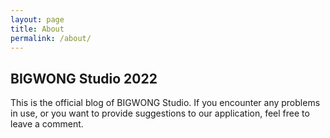 ```yaml
---
layout: page
title: About
permalink: /about/
---
```

## BIGWONG Studio 2022

This is the official blog of BIGWONG Studio. If you encounter any problems in use, or you want to provide suggestions to our application, feel free to leave a comment.

